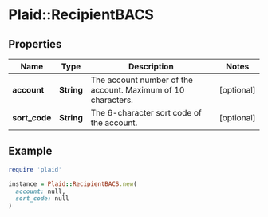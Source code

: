 # Plaid::RecipientBACS

## Properties

| Name | Type | Description | Notes |
| ---- | ---- | ----------- | ----- |
| **account** | **String** | The account number of the account. Maximum of 10 characters. | [optional] |
| **sort_code** | **String** | The 6-character sort code of the account. | [optional] |

## Example

```ruby
require 'plaid'

instance = Plaid::RecipientBACS.new(
  account: null,
  sort_code: null
)
```

